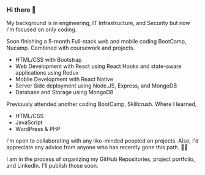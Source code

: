### Hi there 👋

My background is in engineering, IT Infrastructure, and Security but now I'm focused on only coding. 

Soon finishing a 5-month Full-stack web and mobile coding BootCamp, Nucamp. Combined with coursework and projects.
- HTML/CSS with Bootstrap
- Web Development with React using React Hooks and state-aware applications using Redux
- Mobile Development with React Native
- Server Side deployment using Node.JS, Express, and MongoDB
- Database and Storage using MongoDB

Previously attended another coding BootCamp, Skillcrush. Where I learned,
- HTML/CSS
- JavaScript
- WordPress & PHP

I'm open to collaborating with any like-minded peopled on projects. Also, I'd appreciate any advice from anyone who has recently gone this path.
👨‍💻

I am in the process of organizing my GitHub Repositories, project portfolio, and LinkedIn. I'll publish those soon.

<!--
**elahoda/elahoda** is a ✨ _special_ ✨ repository because its `README.md` (this file) appears on your GitHub profile.

Here are some ideas to get you started:

- 🔭 I’m currently working on ...
- 🌱 I’m currently learning ...
- 👯 I’m looking to collaborate on ...
- 🤔 I’m looking for help with ...
- 💬 Ask me about ...
- 📫 How to reach me: ...
- 😄 Pronouns: ...
- ⚡ Fun fact: ...
-->
